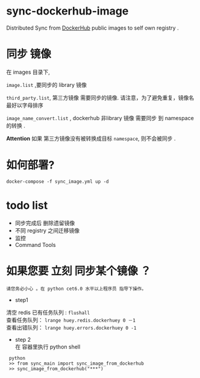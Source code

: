 # sync-dockerhub-image
Distributed Sync from [DockerHub](http://hub.docker.com)  public images to self own registry .





# 同步 镜像 

在 images 目录下, 

`image.list` ,要同步的 library 镜像

`third_party.list`,  第三方镜像 需要同步的镜像.
请注意，为了避免重复，镜像名最好以字母排序

`image_name_convert.list` , dockerhub 非library 镜像 需要同步 到 namespace 的转换 .

**Attention**
如果 第三方镜像没有被转换成目标 `namespace`, 则不会被同步 .


# 如何部署?

`docker-compose -f sync_image.yml up -d `


	


# todo list

* 同步完成后 删除遗留镜像
* 不同 registry 之间迁移镜像
* 监控
* Command Tools







# 如果您要 立刻 同步某个镜像 ？

 `请您务必小心 。在 python cet6.0 水平以上程序员 指导下操作。`

 - step1 
 
 清空 redis 已有任务队列 :  `flushall`       
 查看任务队列：
    `lrange huey.redis.dockerhuey 0 －1`       
 查看出错队列：
     `lrange huey.errors.dockerhuey 0 -1 `
     
   	
   	
   	
- step 2       
在 容器里执行 python shell

```
 python
 >> from sync_main import sync_image_from_dockerhub    
 >> sync_image_from_dockerhub("***")

 ```
 
 
   
   
   
      
 